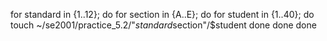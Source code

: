 for standard in {1..12}; do
    for section in {A..E}; do
        for student in {1..40}; do
            touch ~/se2001/practice_5.2/"$standard$section"/$student
        done
    done
done